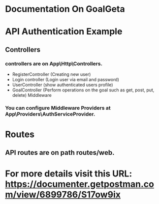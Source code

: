 # Documentation On GoalGeta  #

# API Authentication Example
## Controllers
### controllers are on App\Http\Controllers.

* RegisterController (Creating new user)
* Login controller (Login user via email and password)
* UserController (show authenticated users profile)
* GoalController (Perform operations on the goal such as get, post, put, delete)
Middleware

### You can configure Middleware Providers at App\Providers\AuthServiceProvider.

# Routes
## API routes are on path routes/web.

# For more details visit this URL:  https://documenter.getpostman.com/view/6899786/S17ow9ix

